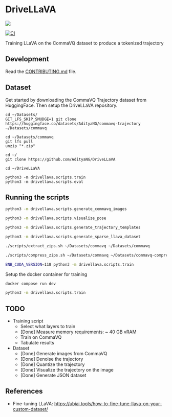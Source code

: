 # DriveLLaVA

<img src="media/demo.gif">

<!-- [![codecov](https://codecov.io/gh/AdityaNG/DriveLLaVA/branch/main/graph/badge.svg?token=DriveLLaVA_token_here)](https://codecov.io/gh/AdityaNG/DriveLLaVA) -->
[![CI](https://github.com/AdityaNG/DriveLLaVA/actions/workflows/main.yml/badge.svg)](https://github.com/AdityaNG/DriveLLaVA/actions/workflows/main.yml)

Training LLaVA on the CommaVQ dataset to produce a tokenized trajectory

## Development

Read the [CONTRIBUTING.md](CONTRIBUTING.md) file.

## Dataset

Get started by downloading the CommaVQ Trajectory dataset from HuggingFace.
Then setup the DriveLLaVA repository.

```
cd ~/Datasets/
GIT_LFS_SKIP_SMUDGE=1 git clone https://huggingface.co/datasets/AdityaNG/commavq-trajectory ~/Datasets/commavq

cd ~/Datasets/commavq
git lfs pull
unzip "*.zip"

cd ~/
git clone https://github.com/AdityaNG/DriveLLaVA

cd ~/DriveLLaVA

python3 -m drivellava.scripts.train
python3 -m drivellava.scripts.eval
```

## Running the scripts

```bash
python3 -m drivellava.scripts.generate_commavq_images
```

```bash
python3 -m drivellava.scripts.visualize_pose
```

```bash
python3 -m drivellava.scripts.generate_trajectory_templates
```

```bash
python3 -m drivellava.scripts.generate_sparse_llava_dataset
```

```bash
./scripts/extract_zips.sh ~/Datasets/commavq ~/Datasets/commavq

./scripts/compress_zips.sh ~/Datasets/commavq ~/Datasets/commavq-compressed
```

```bash
BNB_CUDA_VERSION=118 python3 -m drivellava.scripts.train
```

Setup the docker container for training
```bash
docker compose run dev
```

```bash
python3 -m drivellava.scripts.train
```


## TODO

- Training script
  - Select what layers to train
  - [Done] Measure memory requirements: ~ 40 GB vRAM
  - Train on CommaVQ
  - Tabulate results
- Dataset
  - [Done] Generate images from CommaVQ
  - [Done] Denoise the trajectory
  - [Done] Quantize the trajectory
  - [Done] Visualize the trajectory on the image
  - [Done] Generate JSON dataset

## References

- Fine-tuning LLaVA: https://ubiai.tools/how-to-fine-tune-llava-on-your-custom-dataset/